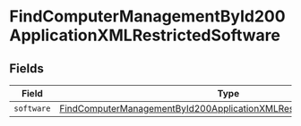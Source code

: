 # FindComputerManagementById200ApplicationXMLRestrictedSoftware


## Fields

| Field                                                                                                                                                                     | Type                                                                                                                                                                      | Required                                                                                                                                                                  | Description                                                                                                                                                               |
| ------------------------------------------------------------------------------------------------------------------------------------------------------------------------- | ------------------------------------------------------------------------------------------------------------------------------------------------------------------------- | ------------------------------------------------------------------------------------------------------------------------------------------------------------------------- | ------------------------------------------------------------------------------------------------------------------------------------------------------------------------- |
| `software`                                                                                                                                                                | [FindComputerManagementById200ApplicationXMLRestrictedSoftwareSoftware](../../models/operations/findcomputermanagementbyid200applicationxmlrestrictedsoftwaresoftware.md) | :heavy_minus_sign:                                                                                                                                                        | N/A                                                                                                                                                                       |